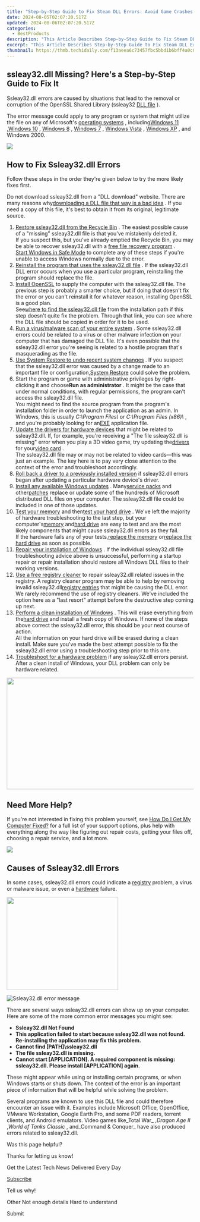 ```yaml
---
title: "Step-by-Step Guide to Fix Steam DLL Errors: Avoid Game Crashes Now"
date: 2024-08-05T02:07:20.517Z
updated: 2024-08-06T02:07:20.517Z
categories:
  - BestProducts
description: "This Article Describes Step-by-Step Guide to Fix Steam DLL Errors: Avoid Game Crashes Now"
excerpt: "This Article Describes Step-by-Step Guide to Fix Steam DLL Errors: Avoid Game Crashes Now"
thumbnail: https://thmb.techidaily.com/f13aeea6c73457fbc5bbd1b6bff4a0c00a428af0a90b0cd758e49ef9cfc3066d.jpg
---
```


## ssleay32.dll Missing? Here's a Step-by-Step Guide to Fix It
 Ssleay32.dll errors are caused by situations that lead to the removal or corruption of the OpenSSL Shared Library (ssleay32 [DLL file](https://www.lifewire.com/what-is-a-dll-file-2625852) ).  

 The error message could apply to any program or system that might utilize the file on any of Microsoft's [operating systems](https://www.lifewire.com/operating-systems-2625912) , including[Windows 11](https://www.lifewire.com/windows-11-5188930) ,[Windows 10](https://www.lifewire.com/windows-10-2626217) , [Windows 8](https://www.lifewire.com/windows-8-2626235) , [Windows 7](https://www.lifewire.com/windows-7-2626265) , [Windows Vista](https://www.lifewire.com/windows-vista-2626311) , [Windows XP](https://www.lifewire.com/windows-xp-2626354) , and Windows 2000.

<!-- affiliate ads begin -->
<a href="https://secure.2checkout.com/order/checkout.php?PRODS=4715391&QTY=1&AFFILIATE=108875&CART=1"><img src="https://secure.avangate.com/images/merchant/7f687767ccf20fcea1c9dc4a5adc2326/Digisigner_banner_728_x_90_color_version.png" border="0"></a>
<!-- affiliate ads end -->
## How to Fix Ssleay32.dll Errors

 Follow these steps in the order they're given below to try the more likely fixes first.

 Do not download ssleay32.dll from a "DLL download" website. There are many reasons why[downloading a DLL file that way is a bad idea](https://www.lifewire.com/important-reasons-not-to-download-dll-files-2624455) . If you need a copy of this file, it's best to obtain it from its original, legitimate source.

1. [Restore ssleay32.dll from the Recycle Bin](https://www.lifewire.com/how-to-restore-deleted-files-from-the-recycle-bin-2624515) . The easiest possible cause of a "missing" ssleay32.dll file is that you've mistakenly deleted it.  
 If you suspect this, but you've already emptied the Recycle Bin, you may be able to recover ssleay32.dll with a [free file recovery program](https://www.lifewire.com/free-data-recovery-software-tools-2622893) .  
[Start Windows in Safe Mode](https://www.lifewire.com/how-do-i-start-windows-in-safe-mode-2624480) to complete any of these steps if you're unable to access Windows normally due to the error.
2. [Reinstall the program that uses the ssleay32.dll file](https://www.lifewire.com/what-is-the-proper-way-to-reinstall-a-software-program-2624478) . If the ssleay32.dll DLL error occurs when you use a particular program, reinstalling the program should replace the file.
3. [Install OpenSSL](https://slproweb.com/products/Win32OpenSSL.html) to supply the computer with the ssleay32.dll file. The previous step is probably a smarter choice, but if doing that doesn't fix the error or you can't reinstall it for whatever reason, installing OpenSSL is a good plan.  
 See[where to find the ssleay32.dll file](https://docwiki.embarcadero.com/RADStudio/Sydney/en/OpenSSL) from the installation path if this step doesn't quite fix the problem. Through that link, you can see where the DLL file should be copied in order for it to be used.
4. [Run a virus/malware scan of your entire system](https://www.lifewire.com/properly-scan-your-computer-for-viruses-and-other-malware-2624526) . Some ssleay32.dll errors could be related to a virus or other malware infection on your computer that has damaged the DLL file. It's even possible that the ssleay32.dll error you're seeing is related to a hostile program that's masquerading as the file.
5. [Use System Restore to undo recent system changes](https://www.lifewire.com/how-to-use-system-restore-in-windows-2626131) . If you suspect that the ssleay32.dll error was caused by a change made to an important file or configuration,[System Restore](https://www.lifewire.com/what-is-system-restore-2626022) could solve the problem.
6. Start the program or game with administrative privileges by right-clicking it and choose**Run as administrator** . It might be the case that under normal conditions, with regular permissions, the program can't access the ssleay32.dll file.  
 You might need to find the source program from the program's installation folder in order to launch the application as an admin. In Windows, this is usually _C:\\Program Files\\_ or _C:\\Program Files (x86)\\_ , and you're probably looking for an[EXE](https://www.lifewire.com/exe-file-2622732) application file.
7. [Update the drivers for hardware devices](https://www.lifewire.com/how-to-update-drivers-in-windows-2619214) that might be related to ssleay32.dll. If, for example, you're receiving a "The file ssleay32.dll is missing" error when you play a 3D video game, try updating the[drivers](https://www.lifewire.com/what-is-a-device-driver-2625796) for your[video card](https://www.lifewire.com/what-is-a-video-card-2618161) .  
 The ssleay32.dll file may or may not be related to video cards—this was just an example. The key here is to pay very close attention to the context of the error and troubleshoot accordingly.
8. [Roll back a driver to a previously installed version](https://www.lifewire.com/how-to-roll-back-a-driver-in-windows-2619217) if ssleay32.dll errors began after updating a particular hardware device's driver.
9. [Install any available Windows updates](https://www.lifewire.com/how-to-check-for-install-windows-updates-2624596) . Many[service packs](https://www.lifewire.com/what-is-a-service-pack-2626010) and other[patches](https://www.lifewire.com/what-is-a-patch-2625960) replace or update some of the hundreds of Microsoft distributed DLL files on your computer. The ssleay32.dll file could be included in one of those updates.
10. [Test your memory](https://www.lifewire.com/free-memory-test-programs-2626178) and then[test your hard drive](https://www.lifewire.com/free-hard-drive-testing-programs-2626183) . We've left the majority of hardware troubleshooting to the last step, but your computer's[memory](https://www.lifewire.com/what-is-random-access-memory-ram-2618159) and[hard drive](https://www.lifewire.com/what-is-a-hard-disk-drive-2618152) are easy to test and are the most likely components that might cause ssleay32.dll errors as they fail.  
 If the hardware fails any of your tests,[replace the memory](https://www.lifewire.com/how-to-replace-the-memory-ram-in-a-computer-2626201) or[replace the hard drive](https://www.lifewire.com/how-to-replace-a-hard-drive-2626200) as soon as possible.
11. [Repair your installation of Windows](https://www.lifewire.com/how-do-i-automatically-repair-windows-problems-2624907) . If the individual ssleay32.dll file troubleshooting advice above is unsuccessful, performing a startup repair or repair installation should restore all Windows DLL files to their working versions.
12. [Use a free registry cleaner](https://www.lifewire.com/free-registry-cleaners-2626176) to repair ssleay32.dll related issues in the registry. A registry cleaner program may be able to help by removing invalid ssleay32.dll[registry entries](https://www.lifewire.com/what-is-a-registry-key-2625999) that might be causing the DLL error.  
 We rarely recommend the use of registry cleaners. We've included the option here as a "last resort" attempt before the destructive step coming up next.
13. [Perform a clean installation of Windows](https://www.lifewire.com/how-to-clean-install-windows-2624904) . This will erase everything from the[hard drive](https://www.lifewire.com/what-is-a-hard-disk-drive-2618152) and install a fresh copy of Windows. If none of the steps above correct the ssleay32.dll error, this should be your next course of action.  
 All the information on your hard drive will be erased during a clean install. Make sure you've made the best attempt possible to fix the ssleay32.dll error using a troubleshooting step prior to this one.
14. [Troubleshoot for a hardware problem](https://www.lifewire.com/fix-a-dll-issue-caused-by-a-hardware-problem-2624493) if any ssleay32.dll errors persist. After a clean install of Windows, your DLL problem can only be hardware related.

<!-- affiliate ads begin -->
<a href="https://aofit.pxf.io/c/5597632/1399701/16396" target="_top" id="1399701"><img src="//a.impactradius-go.com/display-ad/16396-1399701" border="0" alt="" width="960" height="300"/></a><img height="0" width="0" src="https://imp.pxf.io/i/5597632/1399701/16396" style="position:absolute;visibility:hidden;" border="0" />
<!-- affiliate ads end -->
## Need More Help?

 If you're not interested in fixing this problem yourself, see [How Do I Get My Computer Fixed?](https://www.lifewire.com/how-do-i-get-my-computer-fixed-2625167) for a full list of your support options, plus help with everything along the way like figuring out repair costs, getting your files off, choosing a repair service, and a lot more.

<!-- affiliate ads begin -->
<a href="https://shop.incomedia.eu/order/checkout.php?PRODS=39655089&QTY=1&AFFILIATE=108875&CART=1"><img src="https://incomedia.eu/files/images/affiliates/wa/01_WA_728x90.jpg" border="0"></a>
<!-- affiliate ads end -->
## Causes of Ssleay32.dll Errors

 In some cases, ssleay32.dll errors could indicate a [registry](https://www.lifewire.com/windows-registry-2625992) problem, a virus or malware issue, or even a [hardware](https://www.lifewire.com/computer-hardware-2625895) failure.

<!-- affiliate ads begin -->
<a href="https://homestyler.sjv.io/c/5597632/2044747/22993" target="_top" id="2044747"><img src="//a.impactradius-go.com/display-ad/22993-2044747" border="0" alt="" width="300" height="250"/></a><img height="0" width="0" src="https://imp.pxf.io/i/5597632/2044747/22993" style="position:absolute;visibility:hidden;" border="0" />
<!-- affiliate ads end -->
![Ssleay32.dll error message](https://www.lifewire.com/thmb/hx9YYRZuGi5JgGbFGuZDd-XQyLY=/1500x0/filters:no_upscale():max_bytes(150000):strip_icc():format(webp)/ssleay32-dll-error-message-59b0520103f40200111216bf.png)

 There are several ways ssleay32.dll errors can show up on your computer. Here are some of the more common error messages you might see:

* **Ssleay32.dll Not Found**
* **This application failed to start because ssleay32.dll was not found. Re-installing the application may fix this problem.**
* **Cannot find \[PATH\]\\ssleay32.dll**
* **The file ssleay32.dll is missing.**
* **Cannot start \[APPLICATION\]. A required component is missing: ssleay32.dll. Please install \[APPLICATION\] again.**

 These might appear while using or installing certain programs, or when Windows starts or shuts down. The context of the error is an important piece of information that will be helpful while solving the problem.

 Several programs are known to use this DLL file and could therefore encounter an issue with it. Examples include Microsoft Office, OpenOffice, VMware Workstation, Google Earth Pro, and some PDF readers, torrent clients, and Android emulators. Video games like_Total War_ ,_Dragon Age II_ ,_World of Tanks Classic_ , and_Command & Conquer_ have also produced errors related to ssleay32.dll.

Was this page helpful?

Thanks for letting us know!

 Get the Latest Tech News Delivered Every Day

[Subscribe](https://www.lifewire.com/#)

Tell us why!

 Other  Not enough details  Hard to understand

 Submit

<ins class="adsbygoogle"
     style="display:block"
     data-ad-format="autorelaxed"
     data-ad-client="ca-pub-7571918770474297"
     data-ad-slot="1223367746"></ins>



<ins class="adsbygoogle"
     style="display:block"
     data-ad-client="ca-pub-7571918770474297"
     data-ad-slot="8358498916"
     data-ad-format="auto"
     data-full-width-responsive="true"></ins>

